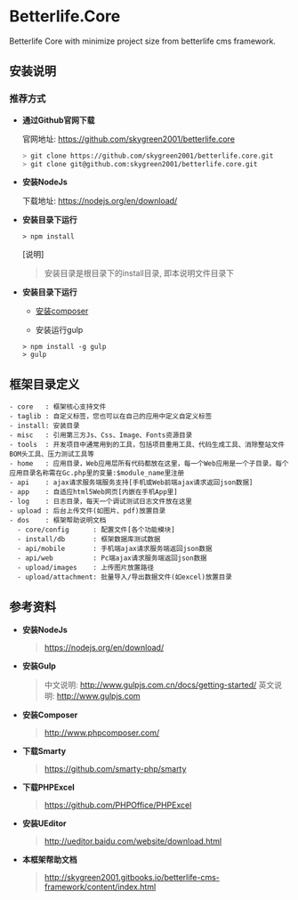 # Betterlife.Core

Betterlife Core with minimize project size from betterlife cms framework.

## 安装说明

### 推荐方式

* **通过Github官网下载**

    官网地址: https://github.com/skygreen2001/betterlife.core

    ```bash
    > git clone https://github.com/skygreen2001/betterlife.core.git
    > git clone git@github.com:skygreen2001/betterlife.core.git
    ```
* **安装NodeJs**

  下载地址: https://nodejs.org/en/download/

* **安装目录下运行**

  ```
  > npm install
  ```
  [说明]
  > 安装目录是根目录下的install目录, 即本说明文件目录下

* **安装目录下运行**
  - [安装composer](http://docs.phpcomposer.com/00-intro.html)

  - 安装运行gulp
  ```
  > npm install -g gulp
  > gulp
  ```

## 框架目录定义

    - core   : 框架核心支持文件
    - taglib : 自定义标签，您也可以在自己的应用中定义自定义标签
    - install: 安装目录
    - misc   : 引用第三方Js、Css、Image、Fonts资源目录
    - tools  : 开发项目中通常用到的工具，包括项目重用工具、代码生成工具、消除整站文件BOM头工具、压力测试工具等
    - home   : 应用目录，Web应用层所有代码都放在这里，每一个Web应用是一个子目录，每个应用目录名称需在Gc.php里的变量:$module_name里注册
    - api    : ajax请求服务端服务支持[手机或Web前端ajax请求返回json数据]
    - app    : 自适应html5Web网页[内嵌在手机App里]
    - log    : 日志目录，每天一个调试测试日志文件放在这里
    - upload : 后台上传文件(如图片、pdf)放置目录    
    - dos    : 框架帮助说明文档
      - core/config      : 配置文件[各个功能模块]
      - install/db       : 框架数据库测试数据
      - api/mobile       : 手机端ajax请求服务端返回json数据
      - api/web          : Pc端ajax请求服务端返回json数据
      - upload/images    : 上传图片放置路径
      - upload/attachment: 批量导入/导出数据文件(如excel)放置目录

## 参考资料

* **安装NodeJs**
  > https://nodejs.org/en/download/
* **安装Gulp**
  > 中文说明: http://www.gulpjs.com.cn/docs/getting-started/
  > 英文说明: http://www.gulpjs.com
* **安装Composer**
  > http://www.phpcomposer.com/
* **下载Smarty**
  > https://github.com/smarty-php/smarty
* **下载PHPExcel**
  > https://github.com/PHPOffice/PHPExcel
* **安装UEditor**
  > http://ueditor.baidu.com/website/download.html

* **本框架帮助文档**
  > http://skygreen2001.gitbooks.io/betterlife-cms-framework/content/index.html
